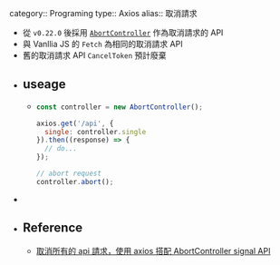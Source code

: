 category:: Programing
type:: Axios
alias:: 取消請求

- 從 `v0.22.0` 後採用 [`AbortController`](https://developer.mozilla.org/en-US/docs/Web/API/AbortController) 作為取消請求的 API
- 與 Vanllia JS 的 `Fetch` 為相同的取消請求 API
- 舊的取消請求 API  `CancelToken` 預計廢棄
- ## useage
	- ```javascript
	  const controller = new AbortController();
	  
	  axios.get('/api', {
	    single: controller.single
	  }).then((response) => {
	  	// do...
	  });
	  
	  // abort request
	  controller.abort();
	  ```
-
- ## Reference
	- [取消所有的 api 請求，使用 axios 搭配 AbortController signal API](https://muki.tw/tech/vue/vue-axios-cancel-api-request-abortcontroller-signal/)